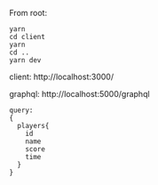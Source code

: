From root:
```
yarn
cd client
yarn
cd ..
yarn dev
```

client:
http://localhost:3000/

graphql:
http://localhost:5000/graphql

```
query:
{
  players{
    id
    name
    score
    time
  }
}
```
